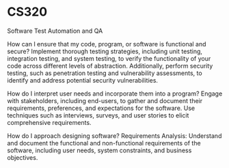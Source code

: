 # CS320
Software Test Automation and QA

How can I ensure that my code, program, or software is functional and secure?
Implement thorough testing strategies, including unit testing, integration testing, and system testing, to verify the functionality of your code across different levels of abstraction. Additionally, perform security testing, such as penetration testing and vulnerability assessments, to identify and address potential security vulnerabilities.

How do I interpret user needs and incorporate them into a program?
Engage with stakeholders, including end-users, to gather and document their requirements, preferences, and expectations for the software. Use techniques such as interviews, surveys, and user stories to elicit comprehensive requirements.

How do I approach designing software?
Requirements Analysis: Understand and document the functional and non-functional requirements of the software, including user needs, system constraints, and business objectives. 
